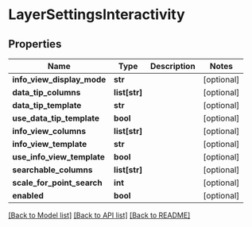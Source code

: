 # LayerSettingsInteractivity

## Properties
Name | Type | Description | Notes
------------ | ------------- | ------------- | -------------
**info_view_display_mode** | **str** |  | [optional] 
**data_tip_columns** | **list[str]** |  | [optional] 
**data_tip_template** | **str** |  | [optional] 
**use_data_tip_template** | **bool** |  | [optional] 
**info_view_columns** | **list[str]** |  | [optional] 
**info_view_template** | **str** |  | [optional] 
**use_info_view_template** | **bool** |  | [optional] 
**searchable_columns** | **list[str]** |  | [optional] 
**scale_for_point_search** | **int** |  | [optional] 
**enabled** | **bool** |  | [optional] 

[[Back to Model list]](../README.md#documentation-for-models) [[Back to API list]](../README.md#documentation-for-api-endpoints) [[Back to README]](../README.md)

